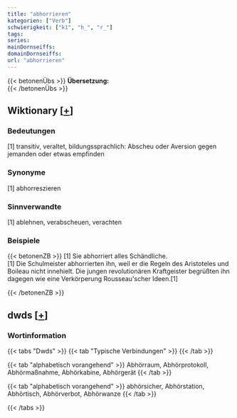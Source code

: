 ```yaml
---
title: "abhorrieren"
kategorien: ["Verb"]
schwierigkeit: ["k1", "h_", "r_"]
tags:
series:
mainDornseiffs:
domainDornseiffs:
url: "abhorrieren"
---
```


{{< betonenÜbs >}}
**Übersetzung:**  
{{< /betonenÜbs >}}

## Wiktionary [[+](https://de.wiktionary.org/wiki/abhorrieren)]

### Bedeutungen
[1] transitiv, veraltet, bildungssprachlich: Abscheu oder Aversion gegen jemanden oder etwas empfinden  

### Synonyme
[1] abhorreszieren  

### Sinnverwandte
[1] ablehnen, verabscheuen, verachten  

### Beispiele
{{< betonenZB >}}
[1] Sie abhorriert alles Schändliche.  
[1] Die Schulmeister abhorrierten ihn, weil er die Regeln des Aristoteles und Boileau nicht innehielt. Die jungen revolutionären Kraftgeister begrüßten ihn dagegen wie eine Verkörperung Rousseau'scher Ideen.[1]  

{{< /betonenZB >}}


## dwds [[+](https://www.dwds.de/wb/abhorrieren)]

### Wortinformation
{{< tabs "Dwds" >}}
{{< tab "Typische Verbindungen" >}}
{{< /tab >}}

{{< tab "alphabetisch vorangehend" >}}
Abhörraum, Abhörprotokoll, Abhörmaßnahme, Abhörkabine, Abhörgerät
{{< /tab >}}

{{< tab "alphabetisch vorangehend" >}}
abhörsicher, Abhörstation, Abhörtisch, Abhörverbot, Abhörwanze
{{< /tab >}}

{{< /tabs >}}


